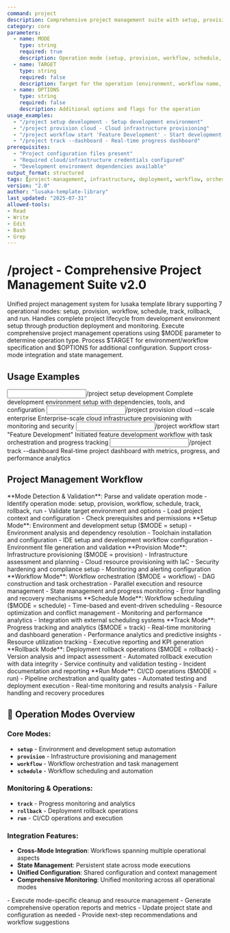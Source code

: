 ```yaml
---
command: project
description: Comprehensive project management suite with setup, provisioning, workflow orchestration, scheduling, tracking, and deployment operations
category: core
parameters: 
  - name: MODE
    type: string
    required: true
    description: Operation mode (setup, provision, workflow, schedule, track, rollback, run)
  - name: TARGET
    type: string
    required: false
    description: Target for the operation (environment, workflow name, etc.)
  - name: OPTIONS
    type: string
    required: false
    description: Additional options and flags for the operation
usage_examples:
  - "/project setup development - Setup development environment"
  - "/project provision cloud - Cloud infrastructure provisioning"
  - "/project workflow start 'Feature Development' - Start development workflow"
  - "/project track --dashboard - Real-time progress dashboard"
prerequisites: 
  - "Project configuration files present"
  - "Required cloud/infrastructure credentials configured"
  - "Development environment dependencies available"
output_format: structured
tags: [project-management, infrastructure, deployment, workflow, orchestration, v2-enhanced]
version: "2.0"
author: "lusaka-template-library"
last_updated: "2025-07-31"
allowed-tools:
- Read
- Write
- Edit
- Bash
- Grep
---
```

# /project - Comprehensive Project Management Suite v2.0

<context type="project">
Unified project management system for lusaka template library supporting 7 operational modes: setup, provision, workflow, schedule, track, rollback, and run. Handles complete project lifecycle from development environment setup through production deployment and monitoring.
</context>

<instructions>
Execute comprehensive project management operations using $MODE parameter to determine operation type. Process $TARGET for environment/workflow specification and $OPTIONS for additional configuration. Support cross-mode integration and state management.
</instructions>

## Usage Examples

<examples>
<example>
<input>/project setup development</input>
<expected_output>Complete development environment setup with dependencies, tools, and configuration</expected_output>
</example>
<example>
<input>/project provision cloud --scale enterprise</input>
<expected_output>Enterprise-scale cloud infrastructure provisioning with monitoring and security</expected_output>
</example>
<example>
<input>/project workflow start "Feature Development"</input>
<expected_output>Initiated feature development workflow with task orchestration and progress tracking</expected_output>
</example>
<example>
<input>/project track --dashboard</input>
<expected_output>Real-time project dashboard with metrics, progress, and performance analytics</expected_output>
</example>
</examples>

## Project Management Workflow

<workflow type="conditional">
<task priority="high">
**Mode Detection & Validation**: Parse and validate operation mode
- Identify operation mode: setup, provision, workflow, schedule, track, rollback, run
- Validate target environment and options
- Load project context and configuration
- Check prerequisites and permissions
</task>

<task priority="high">
**Setup Mode**: Environment and development setup ($MODE = setup)
- Environment analysis and dependency resolution
- Toolchain installation and configuration
- IDE setup and development workflow configuration
- Environment file generation and validation
</task>

<task priority="high">
**Provision Mode**: Infrastructure provisioning ($MODE = provision)
- Infrastructure assessment and planning
- Cloud resource provisioning with IaC
- Security hardening and compliance setup
- Monitoring and alerting configuration
</task>

<task priority="high">
**Workflow Mode**: Workflow orchestration ($MODE = workflow)
- DAG construction and task orchestration
- Parallel execution and resource management
- State management and progress monitoring
- Error handling and recovery mechanisms
</task>

<task priority="medium">
**Schedule Mode**: Workflow scheduling ($MODE = schedule)
- Time-based and event-driven scheduling
- Resource optimization and conflict management
- Monitoring and performance analytics
- Integration with external scheduling systems
</task>

<task priority="medium">
**Track Mode**: Progress tracking and analytics ($MODE = track)
- Real-time monitoring and dashboard generation
- Performance analytics and predictive insights
- Resource utilization tracking
- Executive reporting and KPI generation
</task>

<task priority="medium">
**Rollback Mode**: Deployment rollback operations ($MODE = rollback)
- Version analysis and impact assessment
- Automated rollback execution with data integrity
- Service continuity and validation testing
- Incident documentation and reporting
</task>

<task priority="medium">
**Run Mode**: CI/CD operations ($MODE = run)
- Pipeline orchestration and quality gates
- Automated testing and deployment execution
- Real-time monitoring and results analysis
- Failure handling and recovery procedures
</task>
</workflow>

## 🚀 Operation Modes Overview

### **Core Modes:**
- **`setup`** - Environment and development setup automation
- **`provision`** - Infrastructure provisioning and management  
- **`workflow`** - Workflow orchestration and task management
- **`schedule`** - Workflow scheduling and automation

### **Monitoring & Operations:**
- **`track`** - Progress monitoring and analytics
- **`rollback`** - Deployment rollback operations
- **`run`** - CI/CD operations and execution

### **Integration Features:**
- **Cross-Mode Integration**: Workflows spanning multiple operational aspects
- **State Management**: Persistent state across mode executions
- **Unified Configuration**: Shared configuration and context management
- **Comprehensive Monitoring**: Unified monitoring across all operational modes

<automation trigger="completion">
- Execute mode-specific cleanup and resource management
- Generate comprehensive operation reports and metrics
- Update project state and configuration as needed
- Provide next-step recommendations and workflow suggestions
</automation>